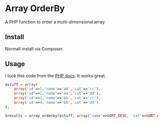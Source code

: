 # Array OrderBy

A PHP function to order a multi-dimensional array.

## Install

Normall install via Composer.

## Usage

I took this code from the [PHP docs](http://php.net/manual/en/function.array-multisort.php#91638).  It works great.

```php
$stuff = array(
    array('id'=>1,'name'=>'aA','cat'=>'cc'),
    array('id'=>2,'name'=>'aa','cat'=>'dd'),
    array('id'=>3,'name'=>'bb','cat'=>'cc'),
    array('id'=>4,'name'=>'bb','cat'=>'dd')
);

$results = array_orderby($stuff, array('name'=>SORT_DESC, 'cat'=>SORT_ASC));
```